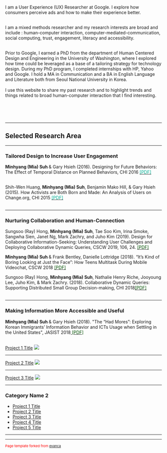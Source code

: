 <p>   
<br><br><br>
I am a User Experience (UX) Researcher at Google. I explore how consumers perceive ads and how to make their experience better. <br><br>

I am a mixed methods researcher and my research interests are broad and include : human-computer interaction, computer-mediated-communication, social computing, trust, engagement, literacy and accessibility.<br><br> 

Prior to Google, I earned a PhD from the department of Human Centered Design and Engineering in the University of Washington, where I explored how time could be leveraged as a base of a tailoring strategy for technology design. During my PhD program, I completed internships with HP, Yahoo and Google. I hold a MA in Communication and a BA in English Language and Literature both from Seoul National University in Korea. 
<br><br>
I use this website to share my past research and to highlight trends and things related to broad human-computer interaction that I find interesting. </p><br><br><br>




---

## Selected Research Area

---

### Tailored Design to Increase User Engagement
<b>Minhyang (Mia) Suh </b>& Gary Hsieh (2016). Designing for Future Behaviors: The Effect of Temporal Distance on Planned Behaviors, CHI 2016 <a href="http://students.washington.edu/miasuh/attachment/chi2016.pdf"><font color = "#02ae93">[PDF]</font></a><br><br>

Shih-Wen Huang,<b> Minhyang (Mia) Suh</b>, Benjamin Mako Hill, & Gary Hsieh (2015). How Activists are Both Born and Made: An Analysis of Users on Change.org, CHI 2015 <a href="http://students.washington.edu/miasuh/attachment/chi2015.pdf"><font color = "#02ae93">[PDF]</font></a><br><br>


---

###  Nurturing Collaboration and Human-Connection  

Sungsoo (Ray) Hong, <b>Minhyang (Mia) Suh</b>, Tae Soo Kim, Irina Smoke, Sangwha Sien, Janet Ng, Mark Zachry, and Juho Kim (2019). Design for Collaborative Information-Seeking: Understanding User Challenges and Deploying Collaborative Dynamic Queries, CSCW 2019, 106, 24. <a href="http://students.washington.edu/miasuh/attachment/Teens_CSCW2018.pdf"><font color = "rgb(255, 123, 0)">[PDF]</font></a>


<b>Minhyang (Mia) Suh </b>& Frank Bentley, Danielle Lottridge (2018). “It’s Kind of Boring Looking at Just the Face”: How Teens Multitask During Mobile Videochat, CSCW 2018 <a href="http://students.washington.edu/miasuh/attachment/Teens_CSCW2018.pdf"><font color = "rgb(255, 123, 0)">[PDF]</font></a>


Sungsoo (Ray) Hong, <b>Minhyang (Mia) Suh</b>, Nathalie Henry Riche, Jooyoung Lee, Juho Kim, & Mark Zachry. (2018). Collaborative Dynamic Queries: Supporting Distributed Small Group Decision-making, CHI 2018<a href="http://students.washington.edu/miasuh/attachment/chi2018.pdf"><font color = "rgb(255, 123, 0)">[PDF]</font></a> <br><br>


---
### Making Information More Accessible and Useful 

<b>Minhyang (Mia) Suh </b>& Gary Hsieh (2018). "The “Had Mores”: Exploring Korean Immigrants’ Information Behavior and ICTs Usage when Settling in the United States", JASIST 2018<a href="http://students.washington.edu/miasuh/attachment/Korean.pdf"><font color = "rgb(255, 123, 0)"> [PDF]</font></a><br><br>






[Project 1 Title](/sample_page)
<img src="images/dummy_thumbnail.jpg?raw=true"/>

---
[Project 2 Title](/pdf/sample_presentation.pdf)
<img src="images/dummy_thumbnail.jpg?raw=true"/>

---
[Project 3 Title](http://example.com/)
<img src="images/dummy_thumbnail.jpg?raw=true"/>

---

### Category Name 2

- [Project 1 Title](http://example.com/)
- [Project 2 Title](http://example.com/)
- [Project 3 Title](http://example.com/)
- [Project 4 Title](http://example.com/)
- [Project 5 Title](http://example.com/) 

---




---
<p style="font-size:11px;color:red">Page template forked from <a href="https://github.com/evanca/quick-portfolio">evanca</a></p>
<!-- Remove above link if you don't want to attibute -->
